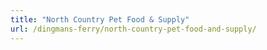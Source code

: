 ```yaml
---
title: "North Country Pet Food & Supply"
url: /dingmans-ferry/north-country-pet-food-and-supply/
---
```

